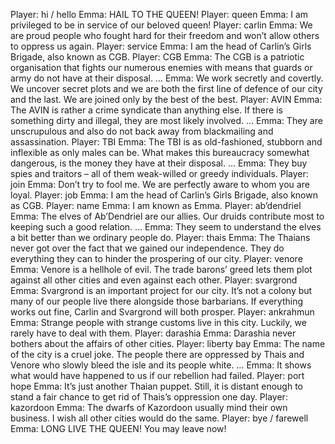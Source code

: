 Player: hi / hello
Emma: HAIL TO THE QUEEN!
Player: queen
Emma: I am privileged to be in service of our beloved queen!
Player: carlin
Emma: We are proud people who fought hard for their freedom and won’t allow others to oppress us again.
Player: service
Emma: I am the head of Carlin’s Girls Brigade, also known as CGB.
Player: CGB
Emma: The CGB is a patriotic organisation that fights our numerous enemies with means that guards or army do not have at their disposal. …
Emma: We work secretly and covertly. We uncover secret plots and we are both the first line of defence of our city and the last. We are joined only by the best of the best.
Player: AVIN
Emma: The AVIN is rather a crime syndicate than anything else. If there is something dirty and illegal, they are most likely involved. …
Emma: They are unscrupulous and also do not back away from blackmailing and assassination.
Player: TBI
Emma: The TBI is as old-fashioned, stubborn and inflexible as only males can be. What makes this bureaucracy somewhat dangerous, is the money they have at their disposal. …
Emma: They buy spies and traitors – all of them weak-willed or greedy individuals.
Player: join
Emma: Don’t try to fool me. We are perfectly aware to whom you are loyal.
Player: job
Emma: I am the head of Carlin’s Girls Brigade, also known as CGB.
Player: name
Emma: I am known as Emma.
Player: ab’dendriel
Emma: The elves of Ab’Dendriel are our allies. Our druids contribute most to keeping such a good relation. …
Emma: They seem to understand the elves a bit better than we ordinary people do.
Player: thais
Emma: The Thaians never got over the fact that we gained our independence. They do everything they can to hinder the prospering of our city.
Player: venore
Emma: Venore is a hellhole of evil. The trade barons’ greed lets them plot against all other cities and even against each other.
Player: svargrond
Emma: Svargrond is an important project for our city. It’s not a colony but many of our people live there alongside those barbarians. If everything works out fine, Carlin and Svargrond will both prosper.
Player: ankrahmun
Emma: Strange people with strange customs live in this city. Luckily, we rarely have to deal with them.
Player: darashia
Emma: Darashia never bothers about the affairs of other cities.
Player: liberty bay
Emma: The name of the city is a cruel joke. The people there are oppressed by Thais and Venore who slowly bleed the isle and its people white. …
Emma: It shows what would have happened to us if our rebellion had failed.
Player: port hope
Emma: It’s just another Thaian puppet. Still, it is distant enough to stand a fair chance to get rid of Thais’s oppression one day.
Player: kazordoon
Emma: The dwarfs of Kazordoon usually mind their own business. I wish all other cities would do the same.
Player: bye / farewell
Emma: LONG LIVE THE QUEEN! You may leave now!